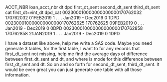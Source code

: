 ACCT_NBR	loan_acct_nbr	dt	dpd	first_dt_sent	second_dt_sent	third_dt_sent	cat	first_dt=vint_dt	dpd_cat
002300010000000000000170762032	170762032	01FEB2019	1	.	.	.	Jan2019 - Dec2019	0	1DPD
002300010000000000000170762625	170762625	09FEB2019	0	.	.	.	Jan2019 - Dec2019	0	0DPD
002300010000000000000170762858	170762858	21JAN2019	1	.	.	.	Jan2019 - Dec2019	0	1DPD

I have a dataset like above, help me write a SAS code. Maybe you need generate 3 tables, for the first table, I want to for any records that first_dt_sent not missing, help me find the average days of difference between first_dt_sent and dt, and where is mode for this difference between first_dt_sent and dt. So on and so forth for second_dt_sent, third_dt_sent. It would be even great you can just generate one table with all those information.
